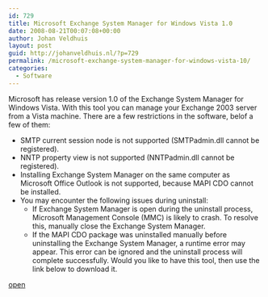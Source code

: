 ```yaml
---
id: 729
title: Microsoft Exchange System Manager for Windows Vista 1.0
date: 2008-08-21T00:07:08+00:00
author: Johan Veldhuis
layout: post
guid: http://johanveldhuis.nl/?p=729
permalink: /microsoft-exchange-system-manager-for-windows-vista-10/
categories:
  - Software
---
```

Microsoft has release version 1.0 of the Exchange System Manager for Windows Vista. With this tool you can manage your Exchange 2003 server from a Vista machine. There are a few restrictions in the software, belof a few of them:

  * SMTP current session node is not supported (SMTPadmin.dll cannot be registered).
  * NNTP property view is not supported (NNTPadmin.dll cannot be registered).
  * Installing Exchange System Manager on the same computer as Microsoft Office Outlook is not supported, because MAPI CDO cannot be installed.
  * You may encounter the following issues during uninstall: 
      * If Exchange System Manager is open during the uninstall process, Microsoft Management Console (MMC) is likely to crash. To resolve this, manually close the Exchange System Manager.
      * If the MAPI CDO package was uninstalled manually before uninstalling the Exchange System Manager, a runtime error may appear. This error can be ignored and the uninstall process will complete successfully.
Would you like to have this tool, then use the link below to download it.

<a href="http://download.microsoft.com/download/7/c/5/7c592066-4f5f-41fd-a31c-a4bb5688d655/ESMVISTA.EXE" target="_blank">open</a>